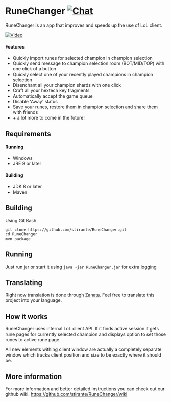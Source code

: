 # RuneChanger [![Chat](https://img.shields.io/discord/593147882496851978.svg?label=&logo=discord&logoColor=ffffff&color=7389D8&labelColor=6A7EC2)](https://discord.gg/9tEsjhj)

RuneChanger is an app that improves and speeds up the use of LoL client.

[![Video](https://upload.wikimedia.org/wikipedia/commons/thumb/e/e1/YouTube_play_buttom_icon_%282013-2017%29.svg/200px-YouTube_play_buttom_icon_%282013-2017%29.svg.png)](https://www.youtube.com/watch?v=cTbkTanju8I)

#### Features
* Quickly import runes for selected champion in champion selection
* Quickly send message to champion selection room (BOT/MID/TOP) with one click of a button
* Quickly select one of your recently played champions in champion selection
* Disenchant all your champion shards with one click
* Craft all your hextech key fragments 
* Automatically accept the game queue
* Disable 'Away' status
* Save your runes, restore them in champion selection and share them with friends
* \+ a lot more to come in the future! 

## Requirements
#### Running
* Windows
* JRE 8 or later
#### Building
* JDK 8 or later
* Maven

## Building

Using Git Bash
```
git clone https://github.com/stirante/RuneChanger.git
cd RuneChanger
mvn package
```

## Running
Just run jar or start it using ``java -jar RuneChanger.jar`` for extra logging

## Translating
Right now translation is done through [Zanata](https://translate.zanata.org/project/view/runechanger). Feel free to translate this project into your language.

## How it works
RuneChanger uses internal LoL client API. If it finds active session it gets rune pages for currently selected champion and displays option to set those runes to active rune page.

All new elements withing client window are actually a completely separate window which tracks client position and size to be exactly where it should be.

## More information
For more information and better detailed instructions you can check out our github wiki.
https://github.com/stirante/RuneChanger/wiki
